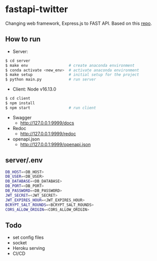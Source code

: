 # fastapi-twitter

Changing web framework, Express.js to FAST API. Based on this
[repo](https://github.com/NamSahng/Twitter_nodejs_pjt).


## How to run
- Server:  
```bash
$ cd server
$ make env                  # create anaconda environment
$ conda activate <new_env>  # activate anaconda environment
$ make setup                # initial setup for the project
$ python main.py            # run server
```

- Client: Node v16.13.0
```bash
$ cd client
$ npm install
$ npm start                 # run client
```

- Swagger
    - http://127.0.0.1:9999/docs
- Redoc
    - http://127.0.0.1:9999/redoc
- openapi.json
    - http://127.0.0.1:9999/openapi.json

## server/.env
```bash
DB_HOST=<DB_HOST>
DB_USER=<DB_USER>
DB_DATABASE=<DB_DATABASE>
DB_PORT=<DB_PORT>
DB_PASSWORD=<DB_PASSWORD>
JWT_SECRET=<JWT_SECRET>
JWT_EXPIRES_HOUR=<JWT_EXPIRES_HOUR>
BCRYPT_SALT_ROUNDS=<BCRYPT_SALT_ROUNDS>
CORS_ALLOW_ORIGIN=<CORS_ALLOW_ORIGIN>
```

## Todo
- set config files
- socket
- Heroku serving
- CI/CD